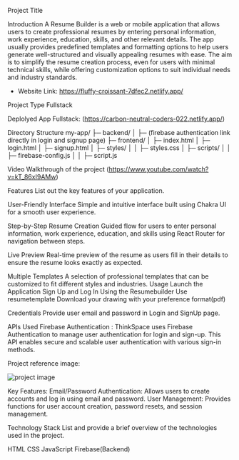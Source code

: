 Project Title

Introduction A Resume Builder is a web or mobile application that allows users to create professional resumes by entering personal information, work experience, education, skills, and other relevant details. The app usually provides predefined templates and formatting options to help users generate well-structured and visually appealing resumes with ease. The aim is to simplify the resume creation process, even for users with minimal technical skills, while offering customization options to suit individual needs and industry standards.
- Website Link: https://fluffy-croissant-7dfec2.netlify.app/

Project Type Fullstack

Deplolyed App Fullstack: (https://carbon-neutral-coders-022.netlify.app/)

Directory Structure my-app/ ├─ backend/ │ ├─ (firebase authentication link directly in login and signup page) ├─ frontend/ │ ├─ index.html │ ├─ login.html │ ├─ signup.html │ ├─ styles/ │ │ ├─ styles.css │ ├─ scripts/ │ │ ├─ firebase-config.js │ │ ├─ script.js

Video Walkthrough of the project (https://www.youtube.com/watch?v=kT_86xI9AMw)

Features List out the key features of your application.

User-Friendly Interface Simple and intuitive interface built using Chakra UI for a smooth user experience.

Step-by-Step Resume Creation Guided flow for users to enter personal information, work experience, education, and skills using React Router for navigation between steps.

Live Preview Real-time preview of the resume as users fill in their details to ensure the resume looks exactly as expected.

Multiple Templates A selection of professional templates that can be customized to fit different styles and industries. Usage Launch the Application Sign Up and Log In Using the Resumebuilder Use resumetemplate Download your drawing with your preference format(pdf)

Credentials Provide user email and password in Login and SignUp page.

APIs Used Firebase Authentication : ThinkSpace uses Firebase Authentication to manage user authentication for login and sign-up. This API enables secure and scalable user authentication with various sign-in methods.

Project reference image:

![project image](https://github.com/user-attachments/assets/d5cc3113-aebe-4c42-9f09-eb8b3e32ae11)


Key Features: Email/Password Authentication: Allows users to create accounts and log in using email and password. User Management: Provides functions for user account creation, password resets, and session management.

Technology Stack List and provide a brief overview of the technologies used in the project.

HTML CSS JavaScript Firebase(Backend)
